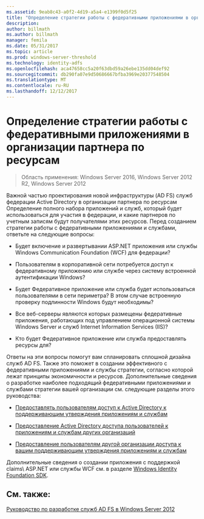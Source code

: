 ```yaml
---
ms.assetid: 9eab8c43-a0f2-4d19-a5a4-e1399f0d5f25
title: "Определение стратегии работы с федеративными приложениями в организации партнера по ресурсам"
description: 
author: billmath
ms.author: billmath
manager: femila
ms.date: 05/31/2017
ms.topic: article
ms.prod: windows-server-threshold
ms.technology: identity-adfs
ms.openlocfilehash: aca47658cc5a20f63dbd59a26ebe135dd04def92
ms.sourcegitcommit: db290fa07e9d50686667bfba3969e20377548504
ms.translationtype: MT
ms.contentlocale: ru-RU
ms.lasthandoff: 12/12/2017
---
```

# <a name="determine-your-federated-application-strategy-in-the-resource-partner"></a>Определение стратегии работы с федеративными приложениями в организации партнера по ресурсам

>Область применения: Windows Server 2016, Windows Server 2012 R2, Windows Server 2012

Важной частью проектирования новой инфраструктуры \(AD FS\) служб федерации Active Directory в организации партнера по ресурсам Определение полного набора приложений и служб, который будет использоваться для участия в федерации, и какие партнеров по учетным записям будут получателями этих ресурсов. Перед созданием стратегии работы с федеративными приложениями и службами, ответьте на следующие вопросы:  
  
-   Будет включение и развертывании ASP.NET приложения или службы Windows Communication Foundation \(WCF\) для федерации?  
  
-   Пользователям в корпоративной сети потребуется доступ к федеративному приложению или службе через систему встроенной аутентификации Windows?  
  
-   Будет Федеративное приложение или служба будет использоваться пользователями в сети периметра? В этом случае встроенную проверку подлинности Windows будут необходимы?  
  
-   Все веб-серверы являются которых размещены федеративные приложения, работающих под управлением операционной системы Windows Server и служб Internet Information Services \(IIS\)?  
  
-   Кто будет Федеративное приложение или служба предоставлять ресурсы для?  
  
Ответы на эти вопросы помогут вам спланировать сплошной дизайна служб AD FS. Также это поможет в создании эффективного с федеративными приложениями и службы стратегии, согласно которой лежат принципы экономичности и ресурсов. Дополнительные сведения о разработке наиболее подходящий федеративными приложениями и службами стратегии вашей организации см. следующие разделы этого руководства:  
  
-   [Предоставлять пользователям доступ к Active Directory к поддерживающим утверждения приложениям и службам](Provide-Your-Active-Directory-Users-Access-to-Your-Claims-Aware-Applications-and-Services.md)  
  
-   [Предоставление Active Directory доступа пользователей к приложениям и службам других организаций](Provide-Your-Active-Directory-Users-Access-to-the-Applications-and-Services-of-Other-Organizations.md)  
  
-   [Предоставление пользователям другой организации доступа к вашим поддерживающим утверждения приложениям и службам](Provide-Users-in-Another-Organization-Access-to-Your-Claims-Aware-Applications-and-Services.md)  
  
Дополнительные сведения о создании приложения с поддержкой claims\ ASP.NET или службы WCF см. в разделе [Windows Identity Foundation SDK](https://go.microsoft.com/fwlink/?LinkId=122266).  
  
## <a name="see-also"></a>См. также:
[Руководство по разработке служб AD FS в Windows Server 2012](AD-FS-Design-Guide-in-Windows-Server-2012.md)

